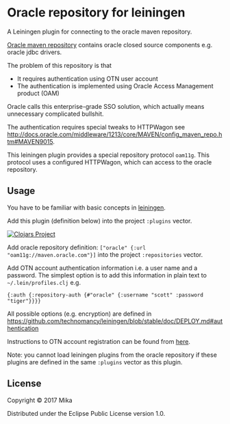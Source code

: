 # Oracle repository for leiningen

A Leiningen plugin for connecting to the oracle maven repository.

[Oracle maven repository][oracle-repository] contains oracle closed source components e.g. oracle jdbc drivers.

The problem of this repository is that
 - It requires authentication using OTN user account
 - The authentication is implemented using Oracle Access Management product (OAM)
 
Oracle calls this enterprise-grade SSO solution, which actually means unnecessary complicated bullshit.

The authentication requires special tweaks to HTTPWagon see <http://docs.oracle.com/middleware/1213/core/MAVEN/config_maven_repo.htm#MAVEN9015>.

This leiningen plugin provides a special repository protocol `oam11g`. 
This protocol uses a configured HTTPWagon, which can access to the oracle repository.

## Usage

You have to be familiar with basic concepts in [leiningen].

Add this plugin (definition below) into the project `:plugins` vector.

[![Clojars Project](http://clojars.org/lein-oracle-repository/latest-version.svg)](http://clojars.org/lein-oracle-repository)

Add oracle repository definition: `["oracle" {:url "oam11g://maven.oracle.com"}]` 
into the project `:repositories` vector. 

Add OTN account authentication information i.e. a user name and a password. 
The simplest option is to add this information in plain text to `~/.lein/profiles.clj` e.g.

`{:auth {:repository-auth {#"oracle" {:username "scott"
                                      :password "tiger"}}}}`

All possible options (e.g. encryption) are defined in <https://github.com/technomancy/leiningen/blob/stable/doc/DEPLOY.md#authentication>

Instructions to OTN account registration can be found from [here][oracle-repository].

Note: you cannot load leiningen plugins from the oracle repository 
if these plugins are defined in the same `:plugins` vector as this plugin.

## License

Copyright © 2017 Mika

Distributed under the Eclipse Public License version 1.0.

[oracle-repository]: https://maven.oracle.com/
[leiningen]: https://leiningen.org/
